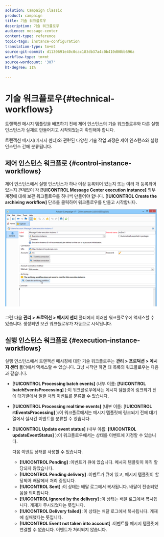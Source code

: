 ```yaml
---
solution: Campaign Classic
product: campaign
title: 기술 워크플로우
description: 기술 워크플로우
audience: message-center
content-type: reference
topic-tags: instance-configuration
translation-type: tm+mt
source-git-commit: d1130691e40c0cac183db37a4c0b410d00bb696a
workflow-type: tm+mt
source-wordcount: '307'
ht-degree: 11%

---
```



# 기술 워크플로우{#technical-workflows}

트랜잭션 메시지 템플릿을 배포하기 전에 제어 인스턴스의 기술 워크플로우와 다른 실행 인스턴스가 실제로 만들어지고 시작되었는지 확인해야 합니다.

트랜잭션 메시지(메시지 센터)와 관련된 다양한 기술 작업 과정은 제어 인스턴스와 실행 인스턴스 간에 분류됩니다.

## 제어 인스턴스 워크플로 {#control-instance-workflows}

제어 인스턴스에서 실행 인스턴스가 하나 이상 등록되어 있는지 또는 여러 개 등록되어 있는지 관계없이 각 **[!UICONTROL Message Center execution instance]** 외부 계정에 대해 보관 워크플로우를 하나씩 만들어야 합니다. **[!UICONTROL Create the archiving workflow]** 단추를 클릭하여 워크플로우를 만들고 시작합니다.

![](assets/messagecenter_archiving_002.png)

그런 다음 **관리 > 프로덕션 > 메시지 센터** 폴더에서 이러한 워크플로우에 액세스할 수 있습니다. 생성되면 보관 워크플로우가 자동으로 시작됩니다.

<!--**Minimal architecture**

Once the control and execution modules are installed on the same instance, you must create the archiving workflow using the deployment wizard. Click the **[!UICONTROL Create the archiving workflow]** button to create and start the workflow.

![](assets/messagecenter_archiving_001.png)-->

## 실행 인스턴스 워크플로 {#execution-instance-workflows}

실행 인스턴스에서 트랜잭션 메시징에 대한 기술 워크플로우는 **관리 > 프로덕션 > 메시지 센터** 폴더에서 액세스할 수 있습니다. 그냥 시작만 하면 돼 목록의 워크플로우는 다음과 같습니다.

* **[!UICONTROL Processing batch events]** (내부 이름: **[!UICONTROL batchEventsProcessing]** ):이 워크플로우에서는 메시지 템플릿에 링크되기 전에 대기열에서 일괄 처리 이벤트를 분류할 수 있습니다.
* **[!UICONTROL Processing real time events]** (내부 이름: **[!UICONTROL rtEventsProcessing]** ):이 워크플로에서는 메시지 템플릿에 링크되기 전에 대기열에서 실시간 이벤트를 분류할 수 있습니다.
* **[!UICONTROL Update event status]** (내부 이름: **[!UICONTROL updateEventStatus]** ):이 워크플로우에서는 상태를 이벤트에 지정할 수 있습니다.

   다음 이벤트 상태를 사용할 수 있습니다.

   * **[!UICONTROL Pending]** :이벤트가 큐에 있습니다. 메시지 템플릿이 아직 할당되지 않았습니다.
   * **[!UICONTROL Pending delivery]** :이벤트가 큐에 있고, 메시지 템플릿이 할당되어 배달에서 처리 중입니다.
   * **[!UICONTROL Sent]** :이 상태는 배달 로그에서 복사됩니다. 배달이 전송되었음을 의미합니다.
   * **[!UICONTROL Ignored by the delivery]** :이 상태는 배달 로그에서 복사됩니다. 게재가 무시되었다는 뜻입니다.
   * **[!UICONTROL Delivery failed]** :이 상태는 배달 로그에서 복사됩니다. 게재에 실패했다는 뜻입니다.
   * **[!UICONTROL Event not taken into account]** :이벤트를 메시지 템플릿에 연결할 수 없습니다. 이벤트가 처리되지 않습니다.
